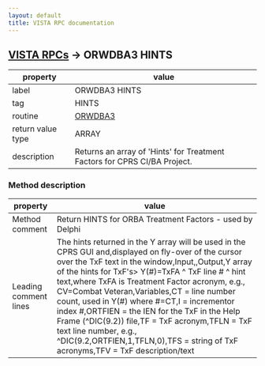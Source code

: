 ```yaml
---
layout: default
title: VISTA RPC documentation
---
```




## [VISTA RPCs](TableOfContent.md) &#8594; ORWDBA3 HINTS 

 property | value 
--- | --- 
 label | ORWDBA3 HINTS
 tag | HINTS
 routine | [ORWDBA3](http://code.osehra.org/dox/Routine_ORWDBA3_source.html)
 return value type | ARRAY
 description | Returns an array of 'Hints' for Treatment Factors for CPRS CI/BA Project.


### Method description

 property | value 
--- | --- 
 Method comment | Return HINTS for ORBA Treatment Factors - used by Delphi
 Leading comment lines | The hints returned in the Y array will be used in the CPRS GUI and,displayed on fly-over of the cursor over the TxF text in the window,Input,<none>,Output,Y array of the hints for TxF's> Y(#)=TxFA ^ TxF line # ^ hint text,where TxFA is Treatment Factor acronym, e.g., CV=Combat Veteran,Variables,CT      = line number count, used in Y(#) where #=CT,I       = incrementor index #,ORTFIEN = the IEN for the TxF in the Help Frame (^DIC(9.2)) file,TF      = TxF acronym,TFLN    = TxF text line number, e.g., ^DIC(9.2,ORTFIEN,1,TFLN,0),TFS     = string of TxF acronyms,TFV     = TxF description/text